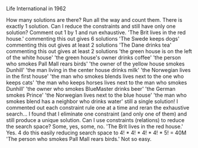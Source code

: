 Life International in 1962

How many solutions are there?  Run all the way and count them.
  There is exactly 1 solution.
Can I reduce the constraints and still have only one solution?  Comment out 1 by 1 and run exhaustive.
  'The Brit lives in the red house.'  commenting this out gives 6 solutions
  'The Swede keeps dogs'  commenting this out gives at least 2 solutions
  'The Dane drinks tea'  commenting this out gives at least 2 solutions
  'the green house is on the left of the white house'
  'the green house's owner drinks coffee'
  'the person who smokes Pall Mall rears birds'
  'the owner of the yellow house smokes Dunhill'
  'the man living in the center house drinks milk'
  'the Norwegian lives in the first house'
  'the man who smokes blends lives next to the one who keeps cats'
  'the man who keeps horses lives next to the man who smokes Dunhill'
  'the owner who smokes BlueMaster drinks beer'
  'the German smokes Prince'
  'the Norwegian lives next to the blue house'
  'the man who smokes blend has a neighbor who drinks water'  still a single solution!
  I commented out each constraint rule one at a time and reran the exhaustive search...
  I found that I eliminate one constraint (and only one of them) and still produce a unique solution.
Can I use constraints (relations) to reduce the search space?
  Some, yes, some, no.
  'The Brit lives in the red house.'  Yes.  4 do this easily reducing search space to 4! * 4! * 4! * 4! * 5! = 40M
  'The person who smokes Pall Mall rears birds.'  Not so easy.
